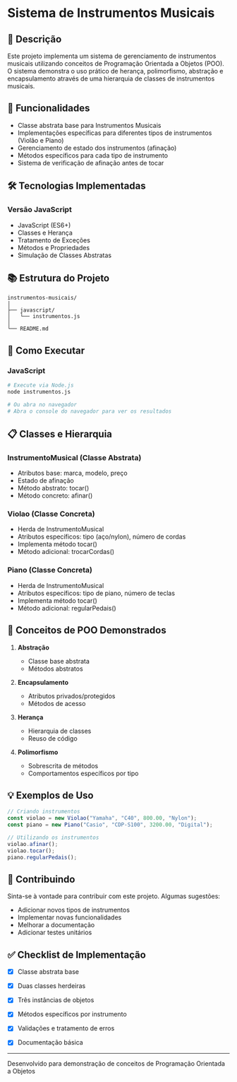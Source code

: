 # Sistema de Instrumentos Musicais

## 📝 Descrição
Este projeto implementa um sistema de gerenciamento de instrumentos musicais utilizando conceitos de Programação Orientada a Objetos (POO). O sistema demonstra o uso prático de herança, polimorfismo, abstração e encapsulamento através de uma hierarquia de classes de instrumentos musicais.

## 🔨 Funcionalidades
- Classe abstrata base para Instrumentos Musicais
- Implementações específicas para diferentes tipos de instrumentos (Violão e Piano)
- Gerenciamento de estado dos instrumentos (afinação)
- Métodos específicos para cada tipo de instrumento
- Sistema de verificação de afinação antes de tocar

## 🛠️ Tecnologias Implementadas
### Versão JavaScript
- JavaScript (ES6+)
- Classes e Herança
- Tratamento de Exceções
- Métodos e Propriedades
- Simulação de Classes Abstratas


## 📚 Estrutura do Projeto
```
instrumentos-musicais/
│
├── javascript/
│   └── instrumentos.js 
│
└── README.md
```

## 🚀 Como Executar

### JavaScript
```bash
# Execute via Node.js
node instrumentos.js

# Ou abra no navegador
# Abra o console do navegador para ver os resultados
```


## 📋 Classes e Hierarquia

### InstrumentoMusical (Classe Abstrata)
- Atributos base: marca, modelo, preço
- Estado de afinação
- Método abstrato: tocar()
- Método concreto: afinar()

### Violao (Classe Concreta)
- Herda de InstrumentoMusical
- Atributos específicos: tipo (aço/nylon), número de cordas
- Implementa método tocar()
- Método adicional: trocarCordas()

### Piano (Classe Concreta)
- Herda de InstrumentoMusical
- Atributos específicos: tipo de piano, número de teclas
- Implementa método tocar()
- Método adicional: regularPedais()

## 🎯 Conceitos de POO Demonstrados

1. **Abstração**
   - Classe base abstrata
   - Métodos abstratos

2. **Encapsulamento**
   - Atributos privados/protegidos
   - Métodos de acesso

3. **Herança**
   - Hierarquia de classes
   - Reuso de código

4. **Polimorfismo**
   - Sobrescrita de métodos
   - Comportamentos específicos por tipo

## 💡 Exemplos de Uso
```javascript
// Criando instrumentos
const violao = new Violao("Yamaha", "C40", 800.00, "Nylon");
const piano = new Piano("Casio", "CDP-S100", 3200.00, "Digital");

// Utilizando os instrumentos
violao.afinar();
violao.tocar();
piano.regularPedais();
```

## 🤝 Contribuindo
Sinta-se à vontade para contribuir com este projeto. Algumas sugestões:
- Adicionar novos tipos de instrumentos
- Implementar novas funcionalidades
- Melhorar a documentação
- Adicionar testes unitários

## ✅ Checklist de Implementação
- [x] Classe abstrata base
- [x] Duas classes herdeiras
- [x] Três instâncias de objetos
- [x] Métodos específicos por instrumento
- [x] Validações e tratamento de erros
- [x] Documentação básica




---
Desenvolvido para demonstração de conceitos de Programação Orientada a Objetos
